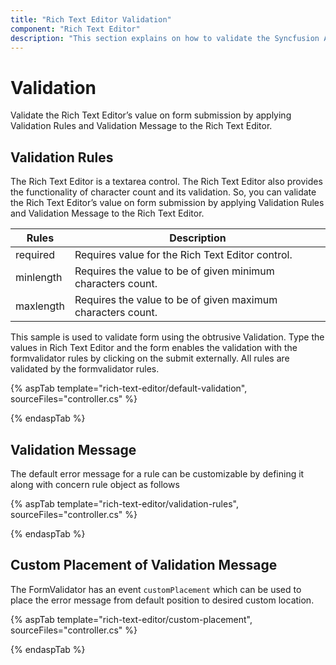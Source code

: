 ```yaml
---
title: "Rich Text Editor Validation"
component: "Rich Text Editor"
description: "This section explains on how to validate the Syncfusion ASP.NET MVC Rich Text Editor control's value by applying validationRules and validationMessage."
---
```


# Validation

Validate the Rich Text Editor’s value on form submission by applying Validation Rules and Validation Message to the Rich Text Editor.

## Validation Rules

The Rich Text Editor is a textarea control. The Rich Text Editor also provides the functionality of character count and its validation. So, you can validate the Rich Text Editor’s value on form submission by applying Validation Rules and Validation Message to the Rich Text Editor.

| Rules | Description |
|----------------|---------|
| required | Requires value for the Rich Text Editor control.|
| minlength | Requires the value to be of given minimum characters count.|
| maxlength | Requires the value to be of given maximum characters count.|

This sample is used to validate form using the obtrusive Validation. Type the values in Rich Text Editor and the form enables the validation with the formvalidator rules by clicking on the submit externally. All rules are validated by the formvalidator rules.

{% aspTab template="rich-text-editor/default-validation", sourceFiles="controller.cs" %}

{% endaspTab %}

## Validation Message

The default error message for a rule can be customizable by defining it along with concern rule object as follows

{% aspTab template="rich-text-editor/validation-rules", sourceFiles="controller.cs" %}

{% endaspTab %}

## Custom Placement of Validation Message

The FormValidator has an event `customPlacement` which can be used to place the error message from default position to desired custom location.

{% aspTab template="rich-text-editor/custom-placement", sourceFiles="controller.cs" %}

{% endaspTab %}
